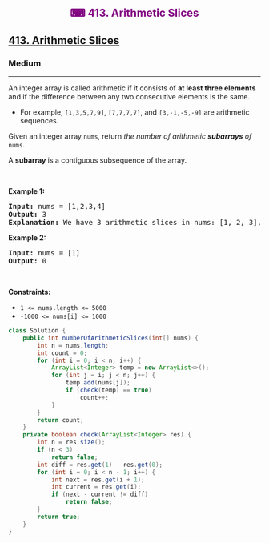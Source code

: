 <div align = "center">
<h style = "margin-bottom: 0px; margin-top: 0px; color : purple;" align = "center" class = "header">

## ⌨ 413. Arithmetic Slices

</h>
</div>

<h2><a href="https://leetcode.com/problems/arithmetic-slices" target = "_blank">413. Arithmetic Slices</a></h2><h3>Medium</h3><hr><p>An integer array is called arithmetic if it consists of <strong>at least three elements</strong> and if the difference between any two consecutive elements is the same.</p>

<ul>
	<li>For example, <code>[1,3,5,7,9]</code>, <code>[7,7,7,7]</code>, and <code>[3,-1,-5,-9]</code> are arithmetic sequences.</li>
</ul>

<p>Given an integer array <code>nums</code>, return <em>the number of arithmetic <strong>subarrays</strong> of</em> <code>nums</code>.</p>

<p>A <strong>subarray</strong> is a contiguous subsequence of the array.</p>

<p>&nbsp;</p>
<p><strong class="example">Example 1:</strong></p>

<pre>
<strong>Input:</strong> nums = [1,2,3,4]
<strong>Output:</strong> 3
<strong>Explanation:</strong> We have 3 arithmetic slices in nums: [1, 2, 3], [2, 3, 4] and [1,2,3,4] itself.
</pre>

<p><strong class="example">Example 2:</strong></p>

<pre>
<strong>Input:</strong> nums = [1]
<strong>Output:</strong> 0
</pre>

<p>&nbsp;</p>
<p><strong>Constraints:</strong></p>

<ul>
	<li><code>1 &lt;= nums.length &lt;= 5000</code></li>
	<li><code>-1000 &lt;= nums[i] &lt;= 1000</code></li>
</ul>

```java
class Solution {
    public int numberOfArithmeticSlices(int[] nums) {
        int n = nums.length;
        int count = 0;
        for (int i = 0; i < n; i++) {
            ArrayList<Integer> temp = new ArrayList<>();
            for (int j = i; j < n; j++) {
                temp.add(nums[j]);
                if (check(temp) == true)
                    count++;
            }
        }
        return count;
    }
    private boolean check(ArrayList<Integer> res) {
        int n = res.size();
        if (n < 3)
            return false;
        int diff = res.get(1) - res.get(0);
        for (int i = 0; i < n - 1; i++) {
            int next = res.get(i + 1);
            int current = res.get(i);
            if (next - current != diff)
                return false;
        }
        return true;
    }
}
```
